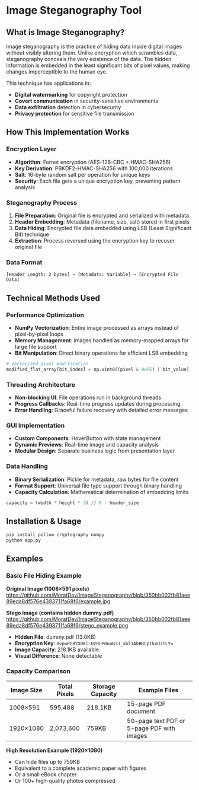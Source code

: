 # Image Steganography Tool

## What is Image Steganography?

Image steganography is the practice of hiding data inside digital images without visibly altering them. Unlike encryption which scrambles data, steganography conceals the very existence of the data. The hidden information is embedded in the least significant bits of pixel values, making changes imperceptible to the human eye.

This technique has applications in:
- **Digital watermarking** for copyright protection
- **Covert communication** in security-sensitive environments  
- **Data exfiltration** detection in cybersecurity
- **Privacy protection** for sensitive file transmission

## How This Implementation Works

### Encryption Layer
- **Algorithm**: Fernet encryption (AES-128-CBC + HMAC-SHA256)
- **Key Derivation**: PBKDF2-HMAC-SHA256 with 100,000 iterations
- **Salt**: 16-byte random salt per operation for unique keys
- **Security**: Each file gets a unique encryption key, preventing pattern analysis

### Steganography Process
1. **File Preparation**: Original file is encrypted and serialized with metadata
2. **Header Embedding**: Metadata (filename, size, salt) stored in first pixels
3. **Data Hiding**: Encrypted file data embedded using LSB (Least Significant Bit) technique
4. **Extraction**: Process reversed using the encryption key to recover original file

### Data Format
```
[Header Length: 2 bytes] → [Metadata: Variable] → [Encrypted File Data]
```

## Technical Methods Used

### Performance Optimization
- **NumPy Vectorization**: Entire image processed as arrays instead of pixel-by-pixel loops
- **Memory Management**: Images handled as memory-mapped arrays for large file support
- **Bit Manipulation**: Direct binary operations for efficient LSB embedding

```python
# Vectorized pixel modification
modified_flat_array[bit_index] = np.uint8((pixel & 0xFE) | bit_value)
```

### Threading Architecture
- **Non-blocking UI**: File operations run in background threads
- **Progress Callbacks**: Real-time progress updates during processing
- **Error Handling**: Graceful failure recovery with detailed error messages

### GUI Implementation
- **Custom Components**: HoverButton with state management
- **Dynamic Previews**: Real-time image and capacity analysis
- **Modular Design**: Separate business logic from presentation layer

### Data Handling
- **Binary Serialization**: Pickle for metadata, raw bytes for file content
- **Format Support**: Universal file type support through binary handling
- **Capacity Calculation**: Mathematical determination of embedding limits

```python
capacity = (width * height * 3) // 8 - header_size
```

## Installation & Usage

```bash
pip install pillow cryptography numpy
python app.py
```

## Examples

### Basic File Hiding Example

**Original Image (1008×591 pixels)**
https://github.com/MoratDev/ImageSteganography/blob/350bb002fb81aee89eda8df576e4393711fa68f6/example.jpg

**Stego Image (contains hidden dummy.pdf)**
https://github.com/MoratDev/ImageSteganography/blob/350bb002fb81aee89eda8df576e4393711fa68f6/stego_example.png

- **Hidden File**: dummy.pdf (13.0KB)
- **Encryption Key**: `0vpuPG8YXDKl-UzRUP0uoB3J_xbl1AbBRCp1kvU7TLY=`
- **Image Capacity**: 218.1KB available
- **Visual Difference**: None detectable

### Capacity Comparison

| Image Size | Total Pixels | Storage Capacity | Example Files |
|------------|--------------|------------------|---------------|
| 1008×591   | 595,488      | 218.1KB         | 15-page PDF document |
| 1920×1080  | 2,073,600    | 759KB           | 50-page text PDF or 5-page PDF with images |

**High Resolution Example (1920×1080)**
- Can hide files up to 759KB
- Equivalent to a complete academic paper with figures
- Or a small eBook chapter
- Or 100+ high-quality photos compressed
